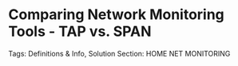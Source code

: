 # Comparing Network Monitoring Tools - TAP vs. SPAN

Tags: Definitions & Info, Solution
Section: HOME NET MONITORING